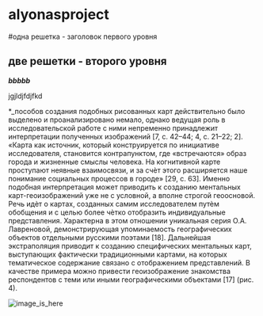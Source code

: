# alyonasproject

#одна решетка - заголовок первого уровня
## две решетки - второго уровня

**_bbbbb_**

jgjldjfdjfkd

*_пособов создания подобных рисованных карт действительно было выделено и проанализировано немало, однако ведущая роль в исследовательской работе с ними непременно принадлежит интерпретации полученных изображений [7, с. 42–44; 4, с. 21–22; 2]. «Карта как источник, который конструируется по инициативе исследователя, становится контрапунктом, где «встречаются» образ города и жизненные смыслы человека. На когнитивной карте проступают неявные взаимосвязи, и за счѐт этого расширяется наше понимание социальных процессов в городе» [29, с. 63].
Именно подобная интерпретация может приводить к созданию ментальных карт-геоизображений уже не с условной, а вполне строгой геоосновой. Речь идѐт о картах, созданных самим исследователем путѐм обобщения и с целью более чѐтко отобразить индивидуальные представления. Характерна в этом отношении уникальная серия О.А. Лавреновой, демонстрирующая упоминаемость географических объектов отдельными русскими поэтами [18]. Дальнейшая экстраполяция приводит к созданию специфических ментальных карт, выступающих фактически традиционными картами, на которых тематическое содержание связано с отображением представлений. В качестве примера можно привести геоизображение знакомства респондентов с теми или иными географическими объектами [17] (рис. 4).

![image_is_here](image-25-09-20-10-20.heic)
